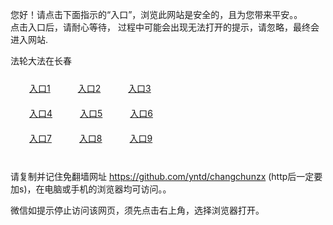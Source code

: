 您好！请点击下面指示的“入口”，浏览此网站是安全的，且为您带来平安。。 <br/>
点击入口后，请耐心等待， 过程中可能会出现无法打开的提示，请忽略，最终会进入网站. </br>

法轮大法在长春<br/>
<div style="padding:10px"><a style="margin:20px" target="_blank" href="https://d3f7epjhwua0lk.cloudfront.net/2Qpsp?rsujv" id="ccLink1" rel="nofollow">入口1</a> <a target="_blank" style="margin:20px" href="https://d3u1cfay40th1g.cloudfront.net/2Qpsp?vqeqw" id="ccLink2" rel="nofollow">入口2</a> <a style="margin:20px" target="_blank" href="https://d1e634p9dyzfic.cloudfront.net/2Qpsp?uvyxpeff" id="ccLink3" rel="nofollow">入口3</a></div>

<div style="padding:10px" ><a style="margin:20px" target="_blank" href="https://d3f7epjhwua0lk.cloudfront.net/2Qpsp?rsujv" id="ccLink4" rel="nofollow">入口4</a> <a style="margin:20px" href="https://d3u1cfay40th1g.cloudfront.net/2Qpsp?vqeqw" target="_blank" id="ccLink5" rel="nofollow">入口5</a> <a style="margin:20px" href="https://d1e634p9dyzfic.cloudfront.net/2Qpsp?uvyxpeff" target="_blank" id="ccLink6" rel="nofollow">入口6</a></div>

<div style="padding:10px"><a style="margin:20px" target="_blank" href="https://d3f7epjhwua0lk.cloudfront.net/2Qpsp?rsujv" id="ccLink7" rel="nofollow">入口7</a> <a style="margin:20px" href="https://d3u1cfay40th1g.cloudfront.net/2Qpsp?vqeqw" target="_blank" id="ccLink8" rel="nofollow">入口8</a> <a style="margin:20px" target="_blank" href="https://d1e634p9dyzfic.cloudfront.net/2Qpsp?uvyxpeff" id="ccLink9" rel="nofollow">入口9</a></div>

<br/>



请复制并记住免翻墙网址 https://github.com/yntd/changchunzx (http后一定要加s)，在电脑或手机的浏览器均可访问。。<br/>

微信如提示停止访问该网页，须先点击右上角，选择浏览器打开。
